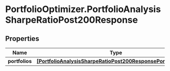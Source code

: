 # PortfolioOptimizer.PortfolioAnalysisSharpeRatioPost200Response

## Properties

Name | Type | Description | Notes
------------ | ------------- | ------------- | -------------
**portfolios** | [**[PortfolioAnalysisSharpeRatioPost200ResponsePortfoliosInner]**](PortfolioAnalysisSharpeRatioPost200ResponsePortfoliosInner.md) |  | 



